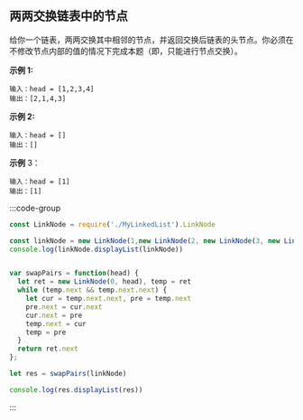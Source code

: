 ## 两两交换链表中的节点

给你一个链表，两两交换其中相邻的节点，并返回交换后链表的头节点。你必须在不修改节点内部的值的情况下完成本题（即，只能进行节点交换）。

**示例 1:**
```
输入：head = [1,2,3,4]
输出：[2,1,4,3]
```

**示例 2:**
```
输入：head = []
输出：[]
```

**示例** 3：
```
输入：head = [1]
输出：[1]
```

:::code-group
```js
const LinkNode = require('./MyLinkedList').LinkNode

const linkNode = new LinkNode(1,new LinkNode(2, new LinkNode(3, new LinkNode(4, null))))
console.log(linkNode.displayList(linkNode))


var swapPairs = function(head) {
  let ret = new LinkNode(0, head), temp = ret
  while (temp.next && temp.next.next) {
    let cur = temp.next.next, pre = temp.next
    pre.next = cur.next
    cur.next = pre
    temp.next = cur
    temp = pre
  }
  return ret.next
};

let res = swapPairs(linkNode)

console.log(res.displayList(res))
```
:::